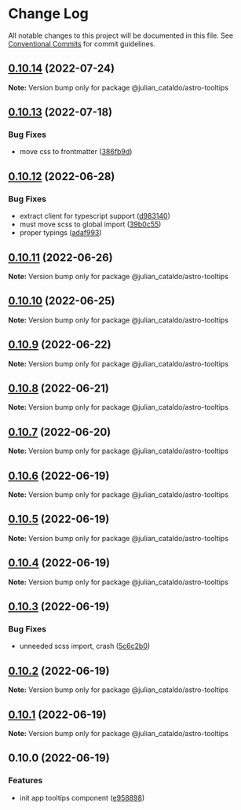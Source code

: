 # Change Log

All notable changes to this project will be documented in this file.
See [Conventional Commits](https://conventionalcommits.org) for commit guidelines.

## [0.10.14](https://github.com/JulianCataldo/web-garden/compare/@julian_cataldo/astro-tooltips@0.10.13...@julian_cataldo/astro-tooltips@0.10.14) (2022-07-24)

**Note:** Version bump only for package @julian_cataldo/astro-tooltips





## [0.10.13](https://github.com/JulianCataldo/web-garden/compare/@julian_cataldo/astro-tooltips@0.10.12...@julian_cataldo/astro-tooltips@0.10.13) (2022-07-18)

### Bug Fixes

- move css to frontmatter ([386fb9d](https://github.com/JulianCataldo/web-garden/commit/386fb9d970fd3013b2509c3c508b3b59a6b9cb5a))

## [0.10.12](https://github.com/JulianCataldo/web-garden/compare/@julian_cataldo/astro-tooltips@0.10.11...@julian_cataldo/astro-tooltips@0.10.12) (2022-06-28)

### Bug Fixes

- extract client for typescript support ([d983140](https://github.com/JulianCataldo/web-garden/commit/d9831405ec37d33cb7e05a6506c4cae13b7d3121))
- must move scss to global import ([39b0c55](https://github.com/JulianCataldo/web-garden/commit/39b0c552010401752896a07112d988e335cfcf5a))
- proper typings ([adaf993](https://github.com/JulianCataldo/web-garden/commit/adaf993274058dcd3697ac54c8d24df291c31708))

## [0.10.11](https://github.com/JulianCataldo/web-garden/compare/@julian_cataldo/astro-tooltips@0.10.10...@julian_cataldo/astro-tooltips@0.10.11) (2022-06-26)

**Note:** Version bump only for package @julian_cataldo/astro-tooltips

## [0.10.10](https://github.com/JulianCataldo/web-garden/compare/@julian_cataldo/astro-tooltips@0.10.9...@julian_cataldo/astro-tooltips@0.10.10) (2022-06-25)

**Note:** Version bump only for package @julian_cataldo/astro-tooltips

## [0.10.9](https://github.com/JulianCataldo/web-garden/compare/@julian_cataldo/astro-tooltips@0.10.8...@julian_cataldo/astro-tooltips@0.10.9) (2022-06-22)

**Note:** Version bump only for package @julian_cataldo/astro-tooltips

## [0.10.8](https://github.com/JulianCataldo/web-garden/compare/@julian_cataldo/astro-tooltips@0.10.7...@julian_cataldo/astro-tooltips@0.10.8) (2022-06-21)

**Note:** Version bump only for package @julian_cataldo/astro-tooltips

## [0.10.7](https://github.com/JulianCataldo/web-garden/compare/@julian_cataldo/astro-tooltips@0.10.6...@julian_cataldo/astro-tooltips@0.10.7) (2022-06-20)

**Note:** Version bump only for package @julian_cataldo/astro-tooltips

## [0.10.6](https://github.com/JulianCataldo/web-garden/compare/@julian_cataldo/astro-tooltips@0.10.5...@julian_cataldo/astro-tooltips@0.10.6) (2022-06-19)

**Note:** Version bump only for package @julian_cataldo/astro-tooltips

## [0.10.5](https://github.com/JulianCataldo/web-garden/compare/@julian_cataldo/astro-tooltips@0.10.4...@julian_cataldo/astro-tooltips@0.10.5) (2022-06-19)

**Note:** Version bump only for package @julian_cataldo/astro-tooltips

## [0.10.4](https://github.com/JulianCataldo/web-garden/compare/@julian_cataldo/astro-tooltips@0.10.3...@julian_cataldo/astro-tooltips@0.10.4) (2022-06-19)

**Note:** Version bump only for package @julian_cataldo/astro-tooltips

## [0.10.3](https://github.com/JulianCataldo/web-garden/compare/@julian_cataldo/astro-tooltips@0.10.2...@julian_cataldo/astro-tooltips@0.10.3) (2022-06-19)

### Bug Fixes

- unneeded scss import, crash ([5c6c2b0](https://github.com/JulianCataldo/web-garden/commit/5c6c2b0a02782e661a959991c881547f7a1d9591))

## [0.10.2](https://github.com/JulianCataldo/web-garden/compare/@julian_cataldo/astro-tooltips@0.10.1...@julian_cataldo/astro-tooltips@0.10.2) (2022-06-19)

**Note:** Version bump only for package @julian_cataldo/astro-tooltips

## [0.10.1](https://github.com/JulianCataldo/web-garden/compare/@julian_cataldo/astro-tooltips@0.10.0...@julian_cataldo/astro-tooltips@0.10.1) (2022-06-19)

**Note:** Version bump only for package @julian_cataldo/astro-tooltips

## 0.10.0 (2022-06-19)

### Features

- init app tooltips component ([e958898](https://github.com/JulianCataldo/web-garden/commit/e958898e2946672378c1e73dfab48867fdd6804f))

